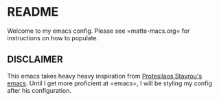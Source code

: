 # README

Welcome to my emacs config. Please see =matte-macs.org= for instructions on how to populate.

## DISCLAIMER

This emacs takes heavy heavy inspiration from [Protesilaos Stavrou's emacs](https://protesilaos.com/emacs/dotemacs#h:7b7b5898-09f7-4128-8af0-4041f67cb729). Until I get 
more proficient at =emacs=, I will be styling my config after his configuration.


